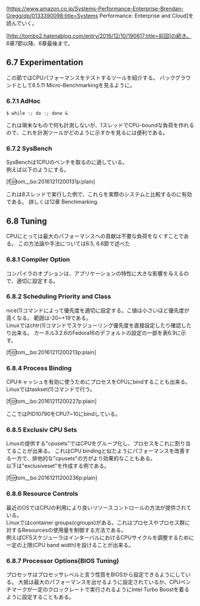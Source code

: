 [https://www.amazon.co.jp/Systems-Performance-Enterprise-Brendan-Gregg/dp/0133390098:title=Systems Performance: Enterprise and Cloud]を読んでいく。

[http://tombo2.hatenablog.com/entry/2016/12/10/190617:title=前回]の続き。  
6章7節以降、6章最後まで。

## 6.7 Experimentation

この節ではCPUパフォーマンスをテストするツールを紹介する。
バックグラウンドとして6.5.11 Micro-Benchmarkingを見るように。

### 6.7.1 AdHoc

```
$ while :; do :; done &
```

これは瑣末なもので何も計測しないが、1スレッドでCPU-boundな負荷を作れるので、これを計測ツールがどのように示すかを見るには便利である。

### 6.7.2 SysBench

SysBenchは1CPUのベンチを取るのに適している。  
例えば以下のようにする。

[f:id:tom__bo:20161211200131p:plain]

これは8スレッドで実行した例で、これらを実際のシステムと比較するのに有効である。
詳しくは12章 Benchmarking.

## 6.8 Tuning

CPUにとっては最大のパフォーマンスへの貢献は不要な負荷をなくすことである。
この方法論や手法については6.5, 6.6節で述べた

### 6.8.1 Compiler Option

コンパイラのオプションは、アプリケーションの特性に大きな影響を与えるので、適切に設定する。

### 6.8.2 Scheduling Priority and Class

nice(1)コマンドによって優先度を適切に設定する。こ値は小さいほど優先度が高くなる。
範囲は-20~+19である。  
Linuxではchtr(1)コマンドでスケジューリング優先度を直接設定したり確認したり出来る。
カーネル3.2.6のFedora16のデフォルトの設定の一部を表6.9に示す。

[f:id:tom__bo:20161211200213p:plain]

### 6.8.4 Process Binding

CPUキャッシュを有効に使うためにプロセスをCPUにbindすることも出来る。
Linuxではtaskset(1)コマンドで行う。

[f:id:tom__bo:20161211200227p:plain]

ここではPID10790をCPU7~10にbindしている。

### 6.8.5 Exclusiv CPU Sets

Linuxの提供する"cpusets"ではCPUをグループ化し、プロセスをこれに割り当てることが出来る。
これはCPU bindingと似たようにパフォーマンスを改善する一方で、排他的な"cpusets"の方がより効果的なこともある。  
以下は"exclusiveset"を作成する例である。

[f:id:tom__bo:20161211200236p:plain]

### 6.8.6 Resource Controls

最近のOSではCPUの利用により良いリソースコントロールの方法が提供されている。  
Linuxではcontainer groups(cgroups)がある。これはプロセスやプロセス群に対するResourcesの使用量を制御する方法である。  
例えばCFSスケジューラはインターバルにおけるCPUサイクルを調整するために一定の上限(CPU band width)を設けることが出来る。


### 6.8.7 Processor Options(BIOS Tuning)

プロセッサはプロセッサレベルと言う性質をBIOSから設定できるようにしている。
大抵は最大のパフォーマンスを出せるように設定されているか、CPUベンチマークが一定のクロックレートで実行されるようにIntel Turbo Boostを着るように設定することもある。
